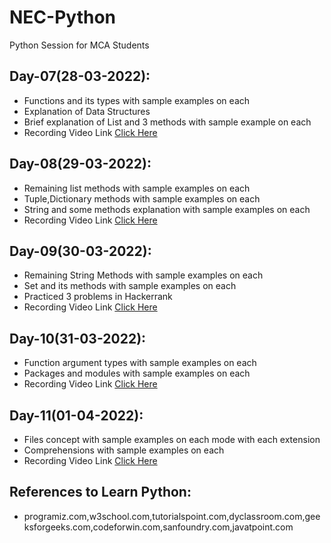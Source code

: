 # NEC-Python
Python Session for MCA Students

## Day-07(28-03-2022):
  - Functions and its types with sample examples on each
  - Explanation of Data Structures
  - Brief explanation of List and 3 methods with sample example on each
  - Recording Video Link [Click Here](https://transcripts.gotomeeting.com/#/s/e6fdc95e690443b73e6612c1212aafa324d63d57254b6b780d95ebe62ca2c085)

## Day-08(29-03-2022):
  - Remaining list methods with sample examples on each
  - Tuple,Dictionary methods with sample examples on each
  - String and some methods explanation with sample examples on each
  - Recording Video Link [Click Here](https://transcripts.gotomeeting.com/#/s/5f13d023c45ce0567f3afd0cde44211f6cc0954c24d573ecd87e7e72621af64a)

## Day-09(30-03-2022):
  - Remaining String Methods with sample examples on each
  - Set and its methods with sample examples on each
  - Practiced 3 problems in Hackerrank
  - Recording Video Link [Click Here](https://transcripts.gotomeeting.com/#/s/45a7f917116e6d5f5054f262e3739804a07ef84d560ef9de8d4edf781529d162)

## Day-10(31-03-2022):
  - Function argument types with sample examples on each
  - Packages and modules with sample examples on each
  - Recording Video Link [Click Here](https://transcripts.gotomeeting.com/#/s/ac055c0fc95d38616c69c8ca02befdff0ee12f87916faeafae9fd5073d26040c)

## Day-11(01-04-2022):
  - Files concept with sample examples on each mode with each extension
  - Comprehensions with sample examples on each
  - Recording Video Link [Click Here](https://transcripts.gotomeeting.com/#/s/afefc5d5eae367487faf7b89da2f706f8c9be041abed16cf99dc69f0ffc56f73)

## References to Learn Python:
  - programiz.com,w3school.com,tutorialspoint.com,dyclassroom.com,geeksforgeeks.com,codeforwin.com,sanfoundry.com,javatpoint.com
